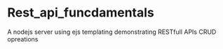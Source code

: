 # Rest_api_funcdamentals
A nodejs server using ejs templating demonstrating RESTfull APIs CRUD opreations
